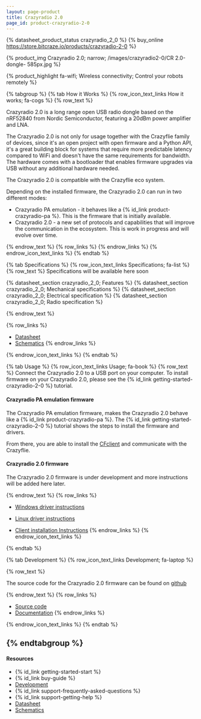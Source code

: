 ```yaml
---
layout: page-product
title: Crazyradio 2.0
page_id: product-crazyradio-2-0
---
```


{% datasheet_product_status crazyradio_2_0 %}
{% buy_online https://store.bitcraze.io/products/crazyradio-2-0 %}

{% product_img Crazyradio 2.0; narrow; /images/crazyradio2-0/CR 2.0-dongle- 585px.jpg %}

{% product_highlight fa-wifi; Wireless connectivity; Control your robots remotely %}

{% tabgroup %}
{% tab How it Works %}
{% row_icon_text_links How it works; fa-cogs %}
{% row_text %}

Crazyradio 2.0 is a long range open USB radio dongle based on the nRF52840 from Nordic Semiconductor, featuring a
20dBm power amplifier and LNA.

The Crazyradio 2.0 is not only for usage together with the Crazyflie family of devices, since
it's an open project with open firmware and a Python API, it's a great
building block for systems that require more predictable latency compared to WiFi and doesn't have the same
requirements for bandwidth. The hardware comes with a
bootloader that enables firmware upgrades via USB without any additional hardware needed.

The Crazyradio 2.0 is compatible with the Crazyflie eco system.

Depending on the installed firmware, the Crazyradio 2.0 can run in two different modes:
* Crazyradio PA emulation - it behaves like a {% id_link product-crazyradio-pa %}. This is the firmware that is initially available.
* Crazyradio 2.0 - a new set of protocols and capabilities that will improve the communication in the ecosystem. This is work in progress and will evolve over time.

{% endrow_text %}
{% row_links %}
{% endrow_links %}
{% endrow_icon_text_links %}
{% endtab %}


{% tab Specifications %}
{% row_icon_text_links Specifications; fa-list %}
{% row_text %}
Specifications will be available here soon

{% datasheet_section crazyradio_2_0; Features %}
{% datasheet_section crazyradio_2_0; Mechanical specifications %}
{% datasheet_section crazyradio_2_0; Electrical specification %}
{% datasheet_section crazyradio_2_0; Radio specification %}

{% endrow_text %}

{% row_links %}
- [Datasheet](/documentation/hardware/crazyradio_2_0/crazyradio_2_0-datasheet.pdf)
- [Schematics](/documentation/hardware/crazyradio_2_0/crazyradio2-reve-schematic.pdf)
{% endrow_links %}

{% endrow_icon_text_links %}
{% endtab %}


{% tab Usage %}
{% row_icon_text_links Usage; fa-book %}
{% row_text %}
Connect the Crazyradio 2.0 to a USB port on your computer. To install firmware on your Crazyradio 2.0, please see the
{% id_link getting-started-crazyradio-2-0 %} tutorial.

#### Crazyradio PA emulation firmware

The Crazyradio PA emulation firmware, makes the Crazyradio 2.0 behave like a {% id_link product-crazyradio-pa %}. The
{% id_link getting-started-crazyradio-2-0 %} tutorial shows the steps to install the firmware and drivers.

From there, you are able to install the [CFclient](/documentation/repository/crazyflie-clients-python/master/installation/install/) and communicate with the Crazyflie.

#### Crazyradio 2.0 firmware

The Crazyradio 2.0 firmware is under development and more instructions will be added here later.

{% endrow_text %}
{% row_links %}
* [Windows driver instructions](/documentation/repository/crazyradio-firmware/master/building/usbwindows/)

* [Linux driver instructions](/documentation/repository/crazyflie-lib-python/master/installation/usb_permissions/)

* [Client installation Instructions](/documentation/repository/crazyflie-clients-python/master/installation/install/)
{% endrow_links %}
{% endrow_icon_text_links %}

{% endtab %}


{% tab Development %}
{% row_icon_text_links Development;  fa-laptop %}

{% row_text %}

The source code for the Crazyradio 2.0 firmware can be found on [github](https://github.com/bitcraze/crazyradio2-firmware)

{% endrow_text %}
{% row_links %}
- [Source code](https://github.com/bitcraze/crazyradio2-firmware)
- [Documentation](/documentation/repository/crazyradio2-firmware/main/)
{% endrow_links %}

{% endrow_icon_text_links %}
{% endtab %}

{% endtabgroup %}
---

#### Resources

- {% id_link getting-started-start %}
- {% id_link buy-guide %}
- [Development](/documentation/repository/crazyradio2-firmware/main/)
- {% id_link support-frequently-asked-questions %}
- {% id_link support-getting-help %}
- [Datasheet](/documentation/hardware/crazyradio_2_0/crazyradio_2_0-datasheet.pdf)
- [Schematics](/documentation/hardware/crazyradio_2_0/crazyradio2-reve-schematic.pdf)
